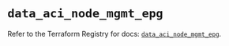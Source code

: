 # `data_aci_node_mgmt_epg`

Refer to the Terraform Registry for docs: [`data_aci_node_mgmt_epg`](https://registry.terraform.io/providers/ciscodevnet/aci/2.17.0/docs/data-sources/node_mgmt_epg).
